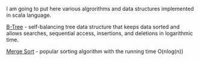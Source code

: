 I am going to put here various algrorithms and data structures implemented in scala language.

[B-Tree](https://github.com/stormy-ua/scala-algorithms/blob/master/src/main/scala/BTree.scala) - self-balancing tree data structure that keeps data sorted and allows searches, sequential access, insertions, and deletions in logarithmic time.

[Merge Sort](https://github.com/stormy-ua/scala-algorithms/blob/master/src/main/scala/MergeSort.scala) - popular sorting algorithm with the running time O(nlog(n))
